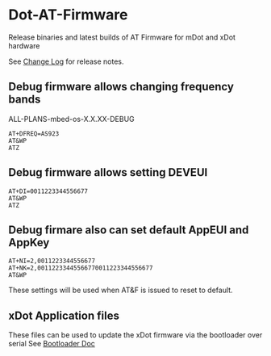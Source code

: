 # Dot-AT-Firmware

Release binaries and latest builds of AT Firmware for mDot and xDot hardware

See [Change Log](https://github.com/MultiTechSystems/Dot-AT-Firmware/blob/master/changelog.txt) for release notes.

## Debug firmware allows changing frequency bands
ALL-PLANS-mbed-os-X.X.XX-DEBUG

```
AT+DFREQ=AS923
AT&WP
ATZ
```

## Debug firmware allows setting DEVEUI

```
AT+DI=0011223344556677
AT&WP
ATZ
```

## Debug firmare also can set default AppEUI and AppKey

```
AT+NI=2,0011223344556677
AT+NK=2,00112233445566770011223344556677
AT&WP
```

These settings will be used when AT&F is issued to reset to default.

## xDot Application files
These files can be used to update the xDot firmware via the bootloader over serial
See [Bootloader Doc](https://os.mbed.com/teams/MultiTech/code/xDot-bootloader/file/fb181c5bc5e9/README.md/)
